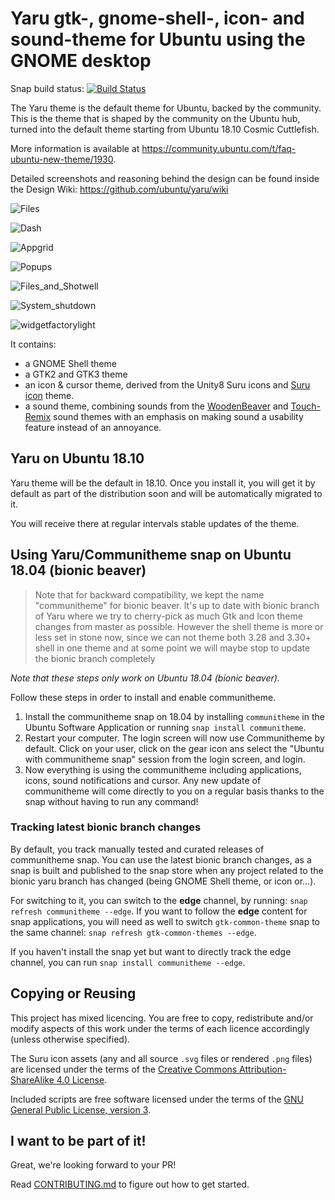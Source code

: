 # Yaru gtk-, gnome-shell-, icon- and sound-theme for Ubuntu using the GNOME desktop

Snap build status: [![Build Status](https://travis-ci.org/ubuntu/yaru.svg?branch=master)](https://travis-ci.org/ubuntu/yaru)

The Yaru theme is the default theme for Ubuntu, backed by the community.
This is the theme that is shaped by the community on the Ubuntu hub, turned into the default theme starting from Ubuntu 18.10 Cosmic Cuttlefish.

More information is available at https://community.ubuntu.com/t/faq-ubuntu-new-theme/1930.

Detailed screenshots and reasoning behind the design can be found inside the Design Wiki: https://github.com/ubuntu/yaru/wiki

![Files](https://i.imgur.com/ZNsVGmK.png)

![Dash](https://i.imgur.com/dT2JtVl.png)

![Appgrid](https://i.imgur.com/N0cmNXQ.png)

![Popups](https://i.imgur.com/mNu0mYF.png)

![Files_and_Shotwell](https://i.imgur.com/fpz7IYG.png)

![System_shutdown](https://i.imgur.com/vMeQiCX.png)

![widgetfactorylight](https://i.imgur.com/Iau8WZo.png)

It contains:
 * a GNOME Shell theme
 * a GTK2 and GTK3 theme
 * an icon & cursor theme, derived from the Unity8 Suru icons and [Suru icon](https://snwh.org/suru) theme.
 * a sound theme, combining sounds from the [WoodenBeaver](https://github.com/madsrh/WoodenBeaver) and [Touch-Remix](https://github.com/madsrh/TouchRemix) sound themes with an emphasis on making sound a usability feature instead of an annoyance.

## Yaru on Ubuntu 18.10

Yaru theme will be the default in 18.10. Once you install it, you will get it by default as part of the distribution soon and will be automatically migrated to it.

You will receive there at regular intervals stable updates of the theme.

## Using Yaru/Communitheme snap on Ubuntu 18.04 (bionic beaver)

> Note that for backward compatibility, we kept the name "communitheme" for bionic beaver. It's up to date with bionic branch of Yaru where we try to cherry-pick as much Gtk and Icon theme changes from master as possible. However the shell theme is more or less set in stone now, since we can not theme both 3.28 and 3.30+ shell in one theme and at some point we will maybe stop to update the bionic branch completely

*Note that these steps only work on Ubuntu 18.04 (bionic beaver).*

Follow these steps in order to install and enable communitheme.

1. Install the communitheme snap on 18.04 by installing `communitheme` in the Ubuntu Software Application or running `snap install communitheme`.
2. Restart your computer. The login screen will now use Communitheme by default. Click on your user, click on the gear icon ans select the "Ubuntu with communitheme snap" session from the login screen, and login.
3. Now everything is using the communitheme including applications, icons, sound notifications and cursor. Any new update of communitheme will come directly to you on a regular basis thanks to the snap without having to run any command!

### Tracking latest bionic branch changes

By default, you track manually tested and curated releases of communitheme snap. You can use the latest bionic branch changes, as a snap is built
and published to the snap store when any project related to the bionic yaru branch has changed (being GNOME Shell theme, or icon or…).

For switching to it, you can switch to the **edge** channel, by running: `snap refresh communitheme --edge`.
If you want to follow the **edge** content for snap applications, you will need as well to switch `gtk-common-theme` snap
to the same channel: `snap refresh gtk-common-themes --edge`.

If you haven't install the snap yet but want to directly track the edge channel, you can run `snap install communitheme --edge`.

## Copying or Reusing

This project has mixed licencing. You are free to copy, redistribute and/or modify aspects of this work under the terms of each licence accordingly (unless otherwise specified).

The Suru icon assets (any and all source `.svg` files or rendered `.png` files) are licensed under the terms of the [Creative Commons Attribution-ShareAlike 4.0 License](https://creativecommons.org/licenses/by-sa/4.0/).

Included scripts are free software licensed under the terms of the [GNU General Public License, version 3](https://www.gnu.org/licenses/gpl-3.0.txt).

## I want to be part of it!

Great, we're looking forward to your PR!

Read [CONTRIBUTING.md](./CONTRIBUTING.md) to figure out how to get started.
